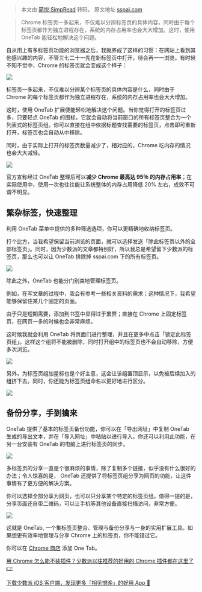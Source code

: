 > 本文由 [简悦 SimpRead](http://ksria.com/simpread/) 转码， 原文地址 [sspai.com](https://sspai.com/post/40451)

> Chrome 标签页一多起来，不仅难以分辨标签页的具体内容，同时由于每个标签页都作为独立进程存在，系统的内存占用率也会大大增加。这时，使用 OneTab 能轻松地解决这个问题。

自从用上有多标签页功能的浏览器之后，我就养成了这样的习惯：在网站上看到其他感兴趣的内容，不管三七二十一先在新标签页中打开，待会再一一浏览。有时候不知不觉中，Chrome 的标签页就会变成这个样子：

![](https://cdn.sspai.com/2017/08/16/57ab08ee23a8295e5130dcf846e36902.png)

标签页一多起来，不仅难以分辨某个标签页的具体内容是什么，同时由于 Chrome 的每个标签页都作为独立进程存在，系统的内存占用率也会大大增加。

这时，使用 OneTab 扩展便能轻松地解决这个问题。当你觉得打开的标签页过多，只要轻点 OneTab 的图标，它就会自动将当前窗口的所有标签页整合为一个列表式的标签页组。你可以直接在组中依据标题查找需要的标签页，点击即可重新打开，标签页也会自动从中移除。

同时，由于实际上打开的标签页数量减少了，相对应的，Chrome 吃内存的情况也会大大减轻。

![](https://cdn.sspai.com/2017/08/16/55e97e00e7b26368fbef7f52999f0b35.png)

官方宣称经过 OneTab 整理后可以**减少 Chrome 最高达 95％ 的内存占用率**；在实际使用中，使用一次也往往能让系统整体的内存占用降低 20% 左右，成效不可谓不明显。  

繁杂标签，快速整理
---------

利用 OneTab 菜单中提供的多种筛选选项，你可以更精确地收纳标签页。

打个比方，当我希望保留当前浏览的页面，就可以选择发送「除此标签页以外的全部标签页」。同时，因为少数派的文章都特别好，所以我总是希望留下少数派的标签页，那么也可以让 OneTab 排除掉 sspai.com 下的所有标签页。

![](https://cdn.sspai.com/2017/08/16/5e64ed59e118285c3a67ed2d16a864c1.png)

除此之外，OneTab 也能分门别类地管理标签页。

例如，在写文章的过程中，我会有参考一些相关资料的需求；这种情况下，我希望能够保留住某几个固定的页面。

由于只是短期需要，添加到书签中显得过于累赘；直接在 Chrome 上固定标签页，在网页一多的时候也会非常麻烦。

这时候我就会利用 OneTab 将页面们进行整理，并且在更多中点击「锁定此标签页组」。这样这个组将不能被删除，同时打开组中的标签页也不会自动移除，方便多次浏览。

![](https://cdn.sspai.com/2017/08/16/1f7bf1abbc568e007ba8b16731e92696.png)

另外，为标签页组加星标也是个好主意，这会让该组置顶显示，以免被后续加入的组挤下去。同时，你还能为标签页组命名以更好地进行区分。

![](https://cdn.sspai.com/2017/08/16/dc1682ef9ba6b985e3bfd7adaa7b827f.png)

备份分享，手到擒来
---------

OneTab 提供了基本的标签页备份功能，你可以在「导出网址」中复制 OneTab 生成的导出文本，并在「导入网址」中粘贴以进行导入。你还可以利用此功能，在另一台安装有 OneTab 的电脑上进行标签页的同步。

![](https://cdn.sspai.com/2017/08/16/e189bc48e67f24279e389396157b910d.png)

多标签页的分享一直是个很麻烦的事情，除了复制多个链接，似乎没有什么很好的办法；令人惊喜的是， OneTab 还提供了将标签页组分享为网页的功能，让这件事情有了更方便的解决方案。

你可以选择全部分享为网页，也可以只分享某个特定的标签页组。值得一提的是，分享页面还自带二维码，可以让手机等其他设备直接扫描访问，非常方便。

![](https://cdn.sspai.com/2017/08/16/32ae78fc3ae2470d354efac973c1b6f4.png)

这就是 OneTab, 一个集标签页整合、管理与备份分享与一身的实用扩展工具。如果想更有效率地管理与分享 Chrome 上的标签页，你不能错过它。

你可以在 [Chrome 商店](https://sspai.com/link?target=https%3A%2F%2Fchrome.google.com%2Fwebstore%2Fdetail%2Fonetab%2Fchphlpgkkbolifaimnlloiipkdnihall%3Fhl%3Dzh-CN) 添加 One Tab。

[用 Chrome 怎么能不装插件？少数派以往推荐的好用的 Chrome 插件都在这里了 👉](https://sspai.com/topic/102)

[下载少数派 iOS 客户端，发现更多「相见恨晚」的好用 App 📱](https://itunes.apple.com/cn/app/%E5%B0%91%E6%95%B0%E6%B4%BE-%E9%AB%98%E5%93%81%E8%B4%A8%E6%95%B0%E5%AD%97%E6%B6%88%E8%B4%B9%E6%8C%87%E5%8D%97/id1191720421?mt=8)